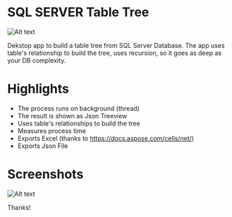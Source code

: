 # SQL SERVER Table Tree
![Alt text](https://github.com/g4b0-88/sqlserver-table-tree/blob/master/screenshots/table_tree.png?raw=true "TableTree")

Dekstop app to build a table tree from SQL Server Database.
The app uses table's relationship to build the tree, uses recursion, so it goes as deep as your DB complexity.

# Highlights
- The process runs on background (thread)
- The result is shown as Json Treeview
- Uses table's relationships to build the tree
- Measures process time
- Exports Excel (thanks to https://docs.aspose.com/cells/net/)
- Exports Json File

# Screenshots
![Alt text](https://github.com/g4b0-88/sqlserver-table-tree/blob/master/screenshots/table_tree.png?raw=true "TableTree")

Thanks!
